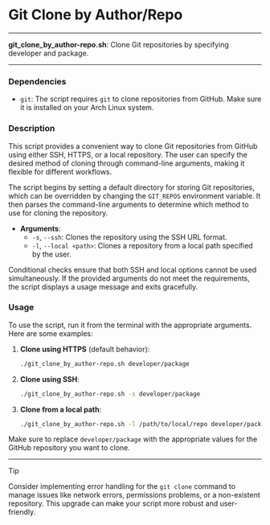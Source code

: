 # Git Clone by Author/Repo

---

**git_clone_by_author-repo.sh**: Clone Git repositories by specifying developer and package.

---

### Dependencies

- `git`: The script requires `git` to clone repositories from GitHub. Make sure it is installed on your Arch Linux system.

### Description

This script provides a convenient way to clone Git repositories from GitHub using either SSH, HTTPS, or a local repository. The user can specify the desired method of cloning through command-line arguments, making it flexible for different workflows.

The script begins by setting a default directory for storing Git repositories, which can be overridden by changing the `GIT_REPOS` environment variable. It then parses the command-line arguments to determine which method to use for cloning the repository.

- **Arguments**:
  - `-s`, `--ssh`: Clones the repository using the SSH URL format.
  - `-l`, `--local <path>`: Clones a repository from a local path specified by the user.

Conditional checks ensure that both SSH and local options cannot be used simultaneously. If the provided arguments do not meet the requirements, the script displays a usage message and exits gracefully.

### Usage

To use the script, run it from the terminal with the appropriate arguments. Here are some examples:

1. **Clone using HTTPS** (default behavior):
   ```bash
   ./git_clone_by_author-repo.sh developer/package
   ```

2. **Clone using SSH**:
   ```bash
   ./git_clone_by_author-repo.sh -s developer/package
   ```

3. **Clone from a local path**:
   ```bash
   ./git_clone_by_author-repo.sh -l /path/to/local/repo developer/package
   ```

Make sure to replace `developer/package` with the appropriate values for the GitHub repository you want to clone.

---

> [!TIP]  
> Consider implementing error handling for the `git clone` command to manage issues like network errors, permissions problems, or a non-existent repository. This upgrade can make your script more robust and user-friendly.